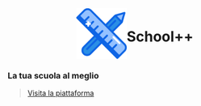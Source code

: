<div align="center" style="display:flex;">
    <div style="margin:auto; display:flex">
        <img src="./public/img/school-material.svg" height="100px"/>
        <h1>School++</h1>
    </div>
</div>

### La tua scuola al meglio

> [Visita la piattaforma]("http://www.schoolplusplus.space")
